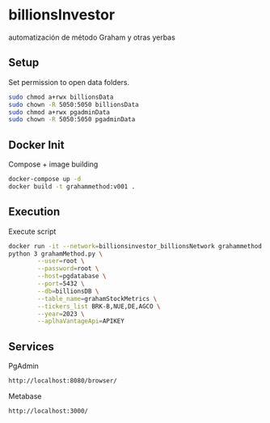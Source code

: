 # billionsInvestor
automatización de método Graham y otras yerbas

## Setup

Set permission to open data folders.

```bash
sudo chmod a+rwx billionsData
sudo chown -R 5050:5050 billionsData
sudo chmod a+rwx pgadminData
sudo chown -R 5050:5050 pgadminData
```
## Docker Init

Compose + image building

```bash
docker-compose up -d
docker build -t grahammethod:v001 .
```

## Execution

Execute script

```bash
docker run -it --network=billionsinvestor_billionsNetwork grahammethod:v001 
python 3 grahamMethod.py \
        --user=root \
        --password=root \
        --host=pgdatabase \
        --port=5432 \
        --db=billionsDB \
        --table_name=grahamStockMetrics \
        --tickers_list BRK-B,NUE,DE,AGCO \
        --year=2023 \
        --aplhaVantageApi=APIKEY
```

## Services

PgAdmin
```bash
http://localhost:8080/browser/

```

Metabase
```bash
http://localhost:3000/

```